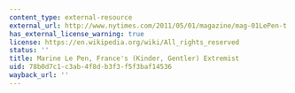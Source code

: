 ```yaml
---
content_type: external-resource
external_url: http://www.nytimes.com/2011/05/01/magazine/mag-01LePen-t.html?pagewanted=all
has_external_license_warning: true
license: https://en.wikipedia.org/wiki/All_rights_reserved
status: ''
title: Marine Le Pen, France's (Kinder, Gentler) Extremist
uid: 78b0d7c1-c3ab-4f8d-b3f3-f5f3baf14536
wayback_url: ''
---
```

